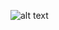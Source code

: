 ![alt text]([https://github.com/smokey5787/PurpleLeaf6/blob/main/PurpleLeaf6/contents/previews/splash.png](https://github.com/smokey5787/Jupiter-Bangs-Plasma6/blob/main/Jupiter-Bangs/contents/previews/splash.png) "preview")
